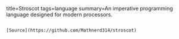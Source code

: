 title=Stroscot
tags=language
summary=An imperative programming language designed for modern processors.
~~~~~~

[Source](https://github.com/Mathnerd314/stroscot)

